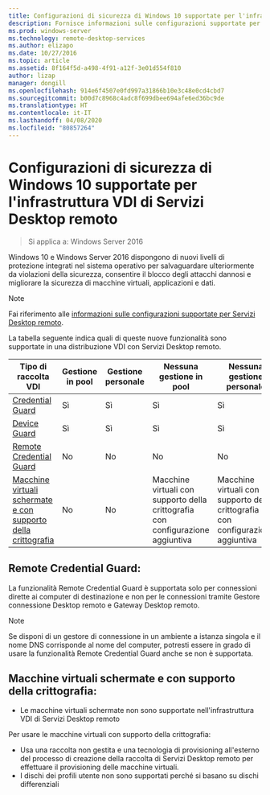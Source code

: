 ```yaml
---
title: Configurazioni di sicurezza di Windows 10 supportate per l'infrastruttura VDI di Servizi Desktop remoto
description: Fornisce informazioni sulle configurazioni supportate per l'infrastruttura VDI di Windows 10 con Servizi Desktop remoto in Windows Server 2016.
ms.prod: windows-server
ms.technology: remote-desktop-services
ms.author: elizapo
ms.date: 10/27/2016
ms.topic: article
ms.assetid: 8f164f5d-a498-4f91-a12f-3e01d554f810
author: lizap
manager: dongill
ms.openlocfilehash: 914e6f4507e0fd997a31866b10e3c48e0cd4cbd7
ms.sourcegitcommit: b00d7c8968c4adc8f699dbee694afe6ed36bc9de
ms.translationtype: HT
ms.contentlocale: it-IT
ms.lasthandoff: 04/08/2020
ms.locfileid: "80857264"
---
```

# <a name="supported-windows-10-security-configurations-for-remote-desktop-services-vdi"></a>Configurazioni di sicurezza di Windows 10 supportate per l'infrastruttura VDI di Servizi Desktop remoto

> Si applica a: Windows Server 2016

Windows 10 e Windows Server 2016 dispongono di nuovi livelli di protezione integrati nel sistema operativo per salvaguardare ulteriormente da violazioni della sicurezza, consentire il blocco degli attacchi dannosi e migliorare la sicurezza di macchine virtuali, applicazioni e dati.

> [!NOTE]
> Fai riferimento alle [informazioni sulle configurazioni supportate per Servizi Desktop remoto](rds-supported-config.md).

La tabella seguente indica quali di queste nuove funzionalità sono supportate in una distribuzione VDI con Servizi Desktop remoto.

|  Tipo di raccolta VDI               |  Gestione in pool |  Gestione personale |  Nessuna gestione in pool                                     |  Nessuna gestione personale                                    |
|-------------------------------------|------------------|--------------------|--------------------------------------------------------|--------------------------------------------------------|
| [Credential Guard](https://technet.microsoft.com/itpro/windows/keep-secure/credential-guard)                    | Sì              | Sì                | Sì                                                    | Sì                                                    |
| [Device Guard](https://technet.microsoft.com/itpro/windows/keep-secure/device-guard-deployment-guide)                        | Sì              | Sì                | Sì                                                    | Sì                                                    |
| [Remote Credential Guard](https://technet.microsoft.com/itpro/windows/keep-secure/remote-credential-guard)             | No               | No                 | No                                                     | No                                                     |
| [Macchine virtuali schermate e con supporto della crittografia](../../security/guarded-fabric-shielded-vm/guarded-fabric-and-shielded-vms.md) | No               | No                 | Macchine virtuali con supporto della crittografia con configurazione aggiuntiva | Macchine virtuali con supporto della crittografia con configurazione aggiuntiva |

## <a name="remote-credential-guard"></a>Remote Credential Guard:

La funzionalità Remote Credential Guard è supportata solo per connessioni dirette ai computer di destinazione e non per le connessioni tramite Gestore connessione Desktop remoto e Gateway Desktop remoto.
> [!NOTE]
> Se disponi di un gestore di connessione in un ambiente a istanza singola e il nome DNS corrisponde al nome del computer, potresti essere in grado di usare la funzionalità Remote Credential Guard anche se non è supportata.

## <a name="shielded-vms-and-encryption-supported-vms"></a>Macchine virtuali schermate e con supporto della crittografia: 

- Le macchine virtuali schermate non sono supportate nell'infrastruttura VDI di Servizi Desktop remoto 

Per usare le macchine virtuali con supporto della crittografia:
- Usa una raccolta non gestita e una tecnologia di provisioning all'esterno del processo di creazione della raccolta di Servizi Desktop remoto per effettuare il provisioning delle macchine virtuali. 
- I dischi dei profili utente non sono supportati perché si basano su dischi differenziali 

